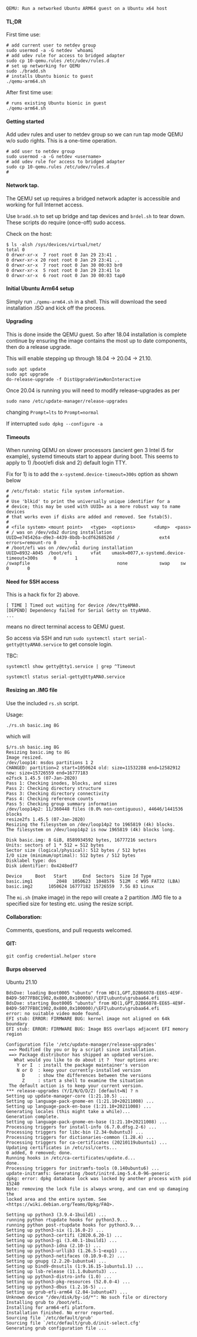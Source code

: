 
    QEMU: Run a networked Ubuntu ARM64 guest on a Ubuntu x64 host

    
#### TL;DR

First time use:

```
# add current user to netdev group
sudo usermod -a -G netdev `whoami`
# add udev rule for access to bridged adapter
sudo cp 10-qemu.rules /etc/udev/rules.d
# set up networking for QEMU
sudo ./bradd.sh
# installs Ubuntu bionic to guest
./qemu-arm64.sh
```

After first time use:
```
# runs existing Ubuntu bionic in guest
./qemu-arm64.sh
```


#### Getting started

Add udev rules and user to netdev group so we can run tap mode QEMU w/o sudo rights. This is a one-time operation.

```
# add user to netdev group
sudo usermod -a -G netdev <username>
# add udev rule for access to bridged adapter
sudo cp 10-qemu.rules /etc/udev/rules.d
#
```

#### Network tap.

The QEMU set up requires a bridged network adapter is accessible and working for full Internet access.

Use `bradd.sh` to set up bridge and tap devices and `brdel.sh` to tear down. These scripts do require (once-off) sudo access. 

Check on the host:

```
$ ls -alsh /sys/devices/virtual/net/
total 0
0 drwxr-xr-x  7 root root 0 Jan 29 23:41 .
0 drwxr-xr-x 20 root root 0 Jan 29 23:41 ..
0 drwxr-xr-x  7 root root 0 Jan 30 00:03 br0
0 drwxr-xr-x  5 root root 0 Jan 29 23:41 lo
0 drwxr-xr-x  6 root root 0 Jan 30 00:03 tap0
```

#### Initial Ubuntu Arm64 setup

Simply run `./qemu-arm64.sh` in a shell. This will download the seed installation .ISO and kick off the process. 


#### Upgrading

This is done inside the QEMU guest. So after 18.04 installation is complete continue by
ensuring the image contains the most up to date components, then do a release upgrade.

This will enable stepping up through 18.04 -> 20.04 -> 21.10.

```
sudo apt update
sudo apt upgrade
do-release-upgrade -f DistUpgradeViewNonInteractive
```

Once 20.04 is running you will need to modify release-upgrades as per

`sudo nano /etc/update-manager/release-upgrades`

changing `Prompt=lts` to `Prompt=normal`

If interrupted `sudo dpkg --configure -a`

#### Timeouts

When running QEMU on slower processors (ancient gen 3 Intel i5 for example), systemd timeouts start to appear during boot. This seems to apply to 1) /boot/efi disk and 2) default login TTY.

Fix for 1) is to add the `x-systemd.device-timeout=300s` option as shown below

```
# /etc/fstab: static file system information.
#
# Use 'blkid' to print the universally unique identifier for a
# device; this may be used with UUID= as a more robust way to name devices
# that works even if disks are added and removed. See fstab(5).
#
# <file system> <mount point>   <type>  <options>       <dump>  <pass>
# / was on /dev/vda2 during installation
UUID=e745426a-d9e3-4439-8bdb-bcdf6268526d /               ext4    errors=remount-ro 0       1
# /boot/efi was on /dev/vda1 during installation
UUID=8932-A045  /boot/efi       vfat    umask=0077,x-systemd.device-timeout=300s      0       1
/swapfile                                 none            swap    sw              0       0
```

#### Need for SSH access

This is a hack fix for 2) above. 

```
[ TIME ] Timed out waiting for device /dev/ttyAMA0.
[DEPEND] Dependency failed for Serial Getty on ttyAMA0.
...
```
means no direct terminal access to QEMU guest. 

So access via SSH and run `sudo systemctl start serial-getty@ttyAMA0.service` to get console login.

TBC:

`systemctl show getty@tty1.service | grep ^Timeout`

`systemctl status serial-getty@ttyAMA0.service`


#### Resizing an .IMG file

Use the included `rs.sh` script. 

Usage:

`./rs.sh basic.img 8G`

which will 

```
$/rs.sh basic.img 8G
Resizing basic.img to 8G
Image resized.
/dev/loop14: msdos partitions 1 2
CHANGED: partition=2 start=1050624 old: size=11532288 end=12582912 new: size=15726559 end=16777183
e2fsck 1.45.5 (07-Jan-2020)
Pass 1: Checking inodes, blocks, and sizes
Pass 2: Checking directory structure
Pass 3: Checking directory connectivity
Pass 4: Checking reference counts
Pass 5: Checking group summary information
/dev/loop14p2: 11/360448 files (0.0% non-contiguous), 44646/1441536 blocks
resize2fs 1.45.5 (07-Jan-2020)
Resizing the filesystem on /dev/loop14p2 to 1965819 (4k) blocks.
The filesystem on /dev/loop14p2 is now 1965819 (4k) blocks long.

Disk basic.img: 8 GiB, 8589934592 bytes, 16777216 sectors
Units: sectors of 1 * 512 = 512 bytes
Sector size (logical/physical): 512 bytes / 512 bytes
I/O size (minimum/optimal): 512 bytes / 512 bytes
Disklabel type: dos
Disk identifier: 0x4248edf7

Device     Boot   Start      End  Sectors  Size Id Type
basic.img1         2048  1050623  1048576  512M  c W95 FAT32 (LBA)
basic.img2      1050624 16777182 15726559  7.5G 83 Linux
```

The `mi.sh` (make image) in the repo will create a 2 partition .IMG file to a specified size for testing etc. using the resize script.

#### Collaboration:

Comments, questions, and pull requests welcomed.


#### GIT:

`git config credential.helper store`

#### Burps observed

Ubuntu 21.10

```
BdsDxe: loading Boot0005 "ubuntu" from HD(1,GPT,D2B66078-EE65-4E9F-B4D9-5077FB8C1902,0x800,0x100000)/\EFI\ubuntu\grubaa64.efi
BdsDxe: starting Boot0005 "ubuntu" from HD(1,GPT,D2B66078-EE65-4E9F-B4D9-5077FB8C1902,0x800,0x100000)/\EFI\ubuntu\grubaa64.efi
error: no suitable video mode found.
EFI stub: ERROR: FIRMWARE BUG: kernel image not aligned on 64k boundary
EFI stub: ERROR: FIRMWARE BUG: Image BSS overlaps adjacent EFI memory region
```

```
Configuration file '/etc/update-manager/release-upgrades'
 ==> Modified (by you or by a script) since installation.
 ==> Package distributor has shipped an updated version.
   What would you like to do about it ?  Your options are:
    Y or I  : install the package maintainer's version
    N or O  : keep your currently-installed version
      D     : show the differences between the versions
      Z     : start a shell to examine the situation
 The default action is to keep your current version.
*** release-upgrades (Y/I/N/O/D/Z) [default=N] ? n
Setting up update-manager-core (1:21.10.5) ...
Setting up language-pack-gnome-en (1:21.10+20211008) ...
Setting up language-pack-en-base (1:21.10+20211008) ...
Generating locales (this might take a while)...
Generation complete.
Setting up language-pack-gnome-en-base (1:21.10+20211008) ...
Processing triggers for install-info (6.7.0.dfsg.2-6) ...
Processing triggers for libc-bin (2.34-0ubuntu3) ...
Processing triggers for dictionaries-common (1.28.4) ...
Processing triggers for ca-certificates (20210119ubuntu1) ...
Updating certificates in /etc/ssl/certs...
0 added, 0 removed; done.
Running hooks in /etc/ca-certificates/update.d...
done.
Processing triggers for initramfs-tools (0.140ubuntu6) ...
update-initramfs: Generating /boot/initrd.img-5.4.0-96-generic
dpkg: error: dpkg database lock was locked by another process with pid 15240
Note: removing the lock file is always wrong, and can end up damaging the
locked area and the entire system. See <https://wiki.debian.org/Teams/Dpkg/FAQ>.
```

```
Setting up python3 (3.9.4-1build1) ...
running python rtupdate hooks for python3.9...
running python post-rtupdate hooks for python3.9...
Setting up python3-six (1.16.0-2) ...
Setting up python3-certifi (2020.6.20-1) ...
Setting up python3-gi (3.40.1-1build1) ...
Setting up python3-idna (2.10-1) ...
Setting up python3-urllib3 (1.26.5-1~exp1) ...
Setting up python3-netifaces (0.10.9-0.2) ...
Setting up gnupg (2.2.20-1ubuntu4) ...
Setting up bind9-dnsutils (1:9.16.15-1ubuntu1.1) ...
Setting up lsb-release (11.1.0ubuntu3) ...
Setting up python3-distro-info (1.0) ...
Setting up python3-pkg-resources (52.0.0-4) ...
Setting up python3-dbus (1.2.16-5) ...
Setting up grub-efi-arm64 (2.04-1ubuntu47) ...
Unknown device "/dev/disk/by-id/*": No such file or directory
Installing grub to /boot/efi.
Installing for arm64-efi platform.
Installation finished. No error reported.
Sourcing file `/etc/default/grub'
Sourcing file `/etc/default/grub.d/init-select.cfg'
Generating grub configuration file ...
```
